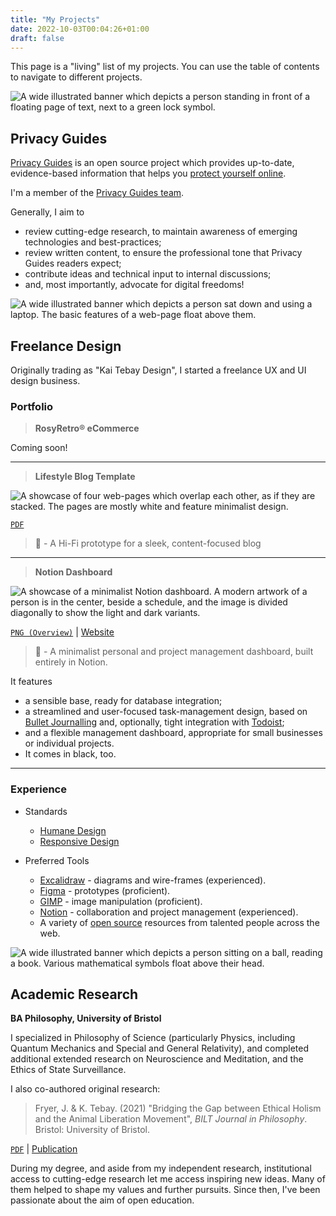 ```yaml
---
title: "My Projects"
date: 2022-10-03T00:04:26+01:00
draft: false
---
```


This page is a "living" list of my projects. You can use the table of contents to navigate to different projects. 

![A wide illustrated banner which depicts a person standing in front of a floating page of text, next to a green lock symbol.](/Privacy-Guides-Banner.jpg)

## Privacy Guides

[Privacy Guides](https://privacyguides.org) is an open source project which provides up-to-date, evidence-based information that helps you [protect yourself online](https://www.privacyguides.org/#why-should-i-care).

I'm a member of the [Privacy Guides team](https://www.privacyguides.org/about/#our-team).

Generally, I aim to

- review cutting-edge research, to maintain awareness of emerging technologies and best-practices;
- review written content, to ensure the professional tone that Privacy Guides readers expect;
- contribute ideas and technical input to internal discussions;
- and, most importantly, advocate for digital freedoms!

![A wide illustrated banner which depicts a person sat down and using a laptop. The basic features of a web-page float above them.](/Freelance-Design-Banner.png)

## Freelance Design

Originally trading as "Kai Tebay Design", I started a freelance UX and UI design business. 

### Portfolio

> **RosyRetro® eCommerce**

Coming soon!

---

> **Lifestyle Blog Template**

![A showcase of four web-pages which overlap each other, as if they are stacked. The pages are mostly white and feature minimalist design.](/Lifestyle-Blog-Showcase.jpg)

[`PDF`](https://drive.proton.me/urls/H7G7HCQK24#cP4BgNZ5ts7e)

> 🍂 - A Hi-Fi prototype for a sleek, content-focused blog

---

> **Notion Dashboard**

![A showcase of a minimalist Notion dashboard. A modern artwork of a person is in the center, beside a schedule, and the image is divided diagonally to show the light and dark variants.](/Notion-Dashboard-Showcase.jpg)

<a href="/Notion-Dashboard.png">`PNG (Overview)`</a> | [Website](https://adhesive-estimate-297.notion.site/Index-e8ba1efe6efa45afa2d3411b135abaaf)

> 💭 - A minimalist personal and project management dashboard, built entirely in Notion. 

It features 
- a sensible base, ready for database integration; 
- a streamlined and user-focused task-management design, based on [Bullet Journalling](https://en.wikipedia.org/wiki/Bullet_journal) and, optionally, tight integration with [Todoist](https://todoist.com/);
- and a flexible management dashboard, appropriate for small businesses or individual projects.
- It comes in black, too.

---

### Experience

- Standards
    - [Humane Design](https://humanebydesign.com/)
    - [Responsive Design](https://developer.mozilla.org/en-US/docs/Learn/CSS/CSS_layout/Responsive_Design)

- Preferred Tools
    - [Excalidraw](https://excalidraw.com/) - diagrams and wire-frames (experienced).
    - [Figma](https://www.figma.com/) - prototypes (proficient).
    - [GIMP](https://www.gimp.org/) - image manipulation (proficient).
    - [Notion](https://notion.so) - collaboration and project management (experienced).
    - A variety of [open source](https://opensourcedesign.net/resources/) resources from talented people across the web.

![A wide illustrated banner which depicts a person sitting on a ball, reading a book. Various mathematical symbols float above their head.](/Academic-Research-Banner.png)

## Academic Research

**BA Philosophy, University of Bristol**

I specialized in Philosophy of Science (particularly Physics, including Quantum Mechanics and Special and General Relativity), and completed additional extended research on Neuroscience and Meditation, and the Ethics of State Surveillance.

I also co-authored original research:

> Fryer, J. & K. Tebay. (2021) "Bridging the Gap between Ethical Holism and the Animal Liberation Movement", *BILT Journal in Philosophy*. Bristol: University of Bristol.
    
[`PDF`](https://bilt.online/wp-content/uploads/2021/08/Bridging-the-Gap-between-Ethical-Holism-and-the-Animal-Liberation-Movement-Fryer-and-Tebay.pdf) | [Publication](https://bristol.ac.uk/bilt/student-engagement/student-research-journal/202021-student-research-journal/philosophy/)

During my degree, and aside from my independent research, institutional access to cutting-edge research let me access inspiring new ideas. Many of them helped to shape my values and further pursuits. Since then, I've been passionate about the aim of open education.

